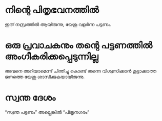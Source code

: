 # നിന്റെ പിതൃഭവനത്തിൽ
ഇത് നസ്രത്തിൽ ആയിരുന്നു, യേശു വളർന്ന പട്ടണം.
# ഒരു പ്രവാചകനും തന്റെ പട്ടണത്തിൽ അംഗീകരിക്കപ്പെടുന്നില്ല
അവനെ അറിയാമെന്ന് ചിന്തിച്ചു കൊണ്ട് തന്നെ വിശ്വസിക്കാൻ കൂട്ടാക്കാത്ത ജനത്തെ യേശു ശാസിക്കുകയായിരുന്നു.
# സ്വന്ത ദേശം
“സ്വന്ത പട്ടണം” അല്ലെങ്കിൽ “പിതൃനഗരം”
